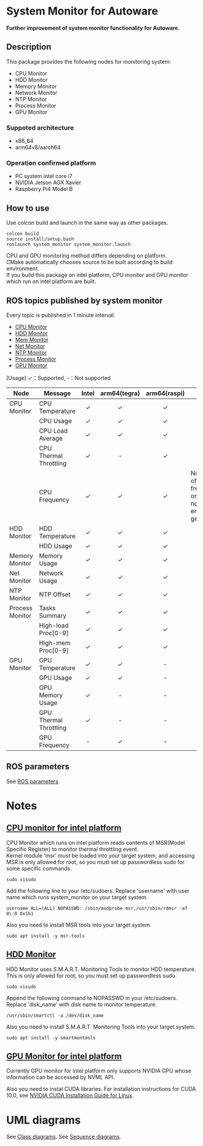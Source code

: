 # System Monitor for Autoware

**Further improvement of system monitor functionality for Autoware.**

## Description
This package provides the following nodes for monitoring system:
* CPU Monitor
* HDD Monitor
* Memory Monitor
* Network Monitor
* NTP Monitor
* Process Monitor
* GPU Monitor

### Suppoted architecture
* x86_64
* arm64v8/aarch64

### Operation confirmed platform
* PC system intel core i7
* NVIDIA Jetson AGX Xavier
* Raspberry Pi4 Model B

## How to use
Use colcon build and launch in the same way as other packages.
```
colcon build
source install/setup.bash
roslaunch system_monitor system_monitor.launch
```

CPU and GPU monitoring method differs depending on platform.<br>
CMake automatically chooses source to be built according to build environment.<br>
If you build this package on intel platform, CPU monitor and GPU monitor which run on intel platform are built.

## ROS topics published by system monitor

Every topic is published in 1 minute interval.

- [CPU Monitor](topics_cpu_monitor.md)
- [HDD Monitor](topics_hdd_monitor.md)
- [Mem Monitor](topics_mem_monitor.md)
- [Net Monitor](topics_net_monitor.md)
- [NTP Monitor](topics_ntp_monitor.md)
- [Process Monitor](topics_process_monitor.md)
- [GPU Monitor](topics_gpu_monitor.md)

[Usage] ✓：Supported, -：Not supported

| Node | Message | Intel | arm64(tegra) | arm64(raspi) | Notes |
| ---- | --- | :---: | :---: | :---: | --- |
| CPU Monitor     | CPU Temperature        | ✓ | ✓ | ✓ | |
|                 | CPU Usage              | ✓ | ✓ | ✓ | |
|                 | CPU Load Average       | ✓ | ✓ | ✓ | |
|                 | CPU Thermal Throttling | ✓ | - | ✓ | |
|                 | CPU Frequency          | ✓ | ✓ | ✓ | Notification of frequency only, normally error not generated. |
| HDD Monitor     | HDD Temperature        | ✓ | ✓ | ✓ | |
|                 | HDD Usage              | ✓ | ✓ | ✓ | |
| Memory Monitor  | Memory Usage           | ✓ | ✓ | ✓ | |
| Net Monitor     | Network Usage          | ✓ | ✓ | ✓ | |
| NTP Monitor     | NTP Offset             | ✓ | ✓ | ✓ | |
| Process Monitor | Tasks Summary          | ✓ | ✓ | ✓ | |
|                 | High-load Proc[0-9]    | ✓ | ✓ | ✓ | |
|                 | High-mem Proc[0-9]	   | ✓ | ✓ | ✓ | |
| GPU Monitor     | GPU Temperature        | ✓ | ✓ | - | |
|                 | GPU Usage              | ✓ | ✓ | - | |
|                 | GPU Memory Usage       | ✓ | - | - | |
|                 | GPU Thermal Throttling | ✓ | - | - | |
|                 | GPU Frequency          | - | ✓ | - | |

## ROS parameters

 See [ROS parameters](ros_parameters.md).

# Notes

## <u>CPU monitor for intel platform</u>
CPU Monitor which runs on intel platform reads contents of MSR(Model Specific Register) to monitor thermal throttling event.<br>
Kernel module 'msr' must be loaded into your target system, and accessing MSR is only allowed for root, 
so you must set up passwordless sudo for some specific commands.
```
sudo visudo
```

Add the following line to your /etc/sudoers. Replace 'username' with user name which runs system_monitor on your target system.
```
username ALL=(ALL) NOPASSWD: /sbin/modprobe msr,/usr/sbin/rdmsr -af 0\:0 0x1b1
```

Also you need to install MSR tools into your target system.
```
sudo apt install -y msr-tools
```

## <u>HDD Monitor</u>
HDD Monitor uses S.M.A.R.T. Monitoring Tools to monitor HDD temperature.<br>
This is only allowed for root, so you must set up passwordless sudo.
```
sudo visudo
```

Append the following command to NOPASSWD in your /etc/sudoers. Replace 'disk_name' with disk name to monitor temperature.
```
/usr/sbin/smartctl -a /dev/disk_name
```

Also you need to install S.M.A.R.T. Monitoring Tools into your target system.
```
sudo apt install -y smartmontools
```

## <u>GPU Monitor for intel platform</u>
Currently GPU monitor for intel platform only supports NVIDIA GPU whose information can be accessed by NVML API.

Also you need to instal CUDA libraries.
For installation instructions for CUDA 10.0, see [NVIDIA CUDA Installation Guide for Linux](https://docs.nvidia.com/cuda/archive/10.0/cuda-installation-guide-linux/index.html).

# UML diagrams
 See [Class diagrams](class_diagrams.md).
 See [Sequence diagrams](seq_diagrams.md).

